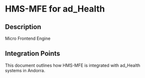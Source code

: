 # HMS-MFE for ad_Health

## Description

Micro Frontend Engine

## Integration Points

This document outlines how HMS-MFE is integrated with ad_Health systems in Andorra.
